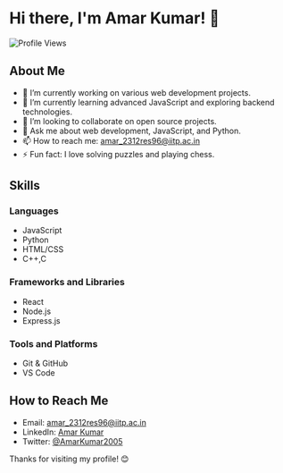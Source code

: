 # Hi there, I'm Amar Kumar! 👋

![Profile Views](https://komarev.com/ghpvc/?username=AmarKumar2005&color=blue)

## About Me

- 🔭 I’m currently working on various web development projects.
- 🌱 I’m currently learning advanced JavaScript and exploring backend technologies.
- 👯 I’m looking to collaborate on open source projects.
- 💬 Ask me about web development, JavaScript, and Python.
- 📫 How to reach me: amar_2312res96@iitp.ac.in
- ⚡ Fun fact: I love solving puzzles and playing chess.

## Skills

### Languages
- JavaScript
- Python
- HTML/CSS
- C++,C

### Frameworks and Libraries
- React
- Node.js
- Express.js

### Tools and Platforms
- Git & GitHub
- VS Code

## How to Reach Me

- Email: amar_2312res96@iitp.ac.in
- LinkedIn: [Amar Kumar](https://www.linkedin.com/in/amar-kumar-3800592a6/)
- Twitter: [@AmarKumar2005](https://x.com/KumarAmar28490)

Thanks for visiting my profile! 😊
